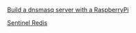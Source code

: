 [Build a dnsmasq server with a RaspberryPi](dnsmasq-on-rpi-for-lan.md)

[Sentinel Redis](redis-sentinel.md)